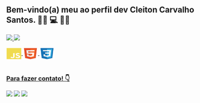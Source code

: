 ## Bem-vindo(a) meu ao perfil dev Cleiton Carvalho Santos. 🧙‍♂️ 💻 👨‍💻

 <div>
   <a href="https://github.com/CleitonCarvalhoSantos">
   <img height="180em" src="https://github-readme-stats.vercel.app/api?username=CleitonCarvalhoSantos&show_icons=true&theme=tokyonight&include_all_commits=true&count_private=true"/>
   <img height="180em" src="https://github-readme-stats.vercel.app/api/top-langs/?username=CleitonCarvalhoSantos&layout=compact&langs_count=6&theme=ocean_dark"/>
</div>
    
<div style="display: inline_block"><br>
  <img align="center" alt="Js" height="30" width="40" src="https://raw.githubusercontent.com/devicons/devicon/master/icons/javascript/javascript-plain.svg">
  <img align="center" alt="HTML" height="30" width="40" src="https://raw.githubusercontent.com/devicons/devicon/master/icons/html5/html5-original.svg">
  <img align="center" alt="CSS" height="30" width="40" src="https://raw.githubusercontent.com/devicons/devicon/master/icons/css3/css3-original.svg">
</div>
 
<br>
 
### Para fazer contato! 👇
 
<div> 
  <a href="https://instagram.com/cleiton.carv" target="_blank"><img src="https://img.shields.io/badge/-Instagram-%23E4405F?style=for-the-badge&logo=instagram&logoColor=white" target="_blank"></a>
 <a href = "mailto:cc824416@gmail.com.com"><img src="https://img.shields.io/badge/-Gmail-%23333?style=for-the-badge&logo=gmail&logoColor=white" target="_blank"></a>
 <a href ="https://www.facebook.com/profile.php?id=100079449340964"><img src="https://img.shields.io/badge/facebook-blue?logo=facebook&logowidht=40"target="blank">
</a>
</div>
